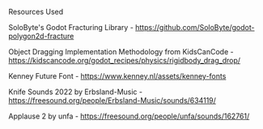 Resources Used

SoloByte's Godot Fracturing Library - https://github.com/SoloByte/godot-polygon2d-fracture

Object Dragging Implementation Methodology from KidsCanCode - https://kidscancode.org/godot_recipes/physics/rigidbody_drag_drop/

Kenney Future Font - https://www.kenney.nl/assets/kenney-fonts

Knife Sounds 2022 by Erbsland-Music - https://freesound.org/people/Erbsland-Music/sounds/634119/

Applause 2 by unfa - https://freesound.org/people/unfa/sounds/162761/